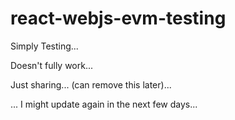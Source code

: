 # react-webjs-evm-testing

Simply Testing...

Doesn't fully work...

Just sharing... (can remove this later)...

... I might update again in the next few days...
